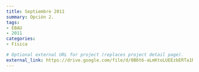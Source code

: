 ```yaml
---
title: Septiembre 2011
summary: Opción 2.
tags:
- EBAU
- 2011
categories:
- Física

# Optional external URL for project (replaces project detail page).
external_link: https://drive.google.com/file/d/0B6t6-aLmKtoLUEEzbERTa1RPUXc/view
---
```

